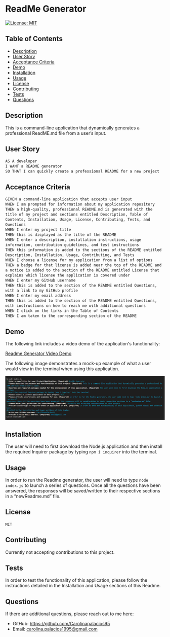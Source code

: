 # ReadMe Generator

[![License: MIT](https://img.shields.io/badge/License-MIT-blue.svg)](https://opensource.org/licenses/MIT)
    
## Table of Contents
* [Description](#description)
* [User Story](#user-story)
* [Acceptance Criteria](#acceptance-criteria)
* [Demo](#demo)
* [Installation](#installation)
* [Usage](#usage)
* [License](#license)
* [Contributing](#contributing)
* [Tests](#tests)
* [Questions](#questions)

## Description
    
This is a command-line application that dynamically generates a professional ReadME.md file from a user’s input. 

## User Story

```
AS A developer
I WANT a README generator
SO THAT I can quickly create a professional README for a new project
```

## Acceptance Criteria 

```
GIVEN a command-line application that accepts user input
WHEN I am prompted for information about my application repository
THEN a high-quality, professional README.md is generated with the title of my project and sections entitled Description, Table of Contents, Installation, Usage, License, Contributing, Tests, and Questions
WHEN I enter my project title
THEN this is displayed as the title of the README
WHEN I enter a description, installation instructions, usage information, contribution guidelines, and test instructions
THEN this information is added to the sections of the README entitled Description, Installation, Usage, Contributing, and Tests
WHEN I choose a license for my application from a list of options
THEN a badge for that license is added near the top of the README and a notice is added to the section of the README entitled License that explains which license the application is covered under
WHEN I enter my GitHub username
THEN this is added to the section of the README entitled Questions, with a link to my GitHub profile
WHEN I enter my email address
THEN this is added to the section of the README entitled Questions, with instructions on how to reach me with additional questions
WHEN I click on the links in the Table of Contents
THEN I am taken to the corresponding section of the README
```

## Demo

The following link includes a video demo of the application's functionality:

[Readme Generator Video Demo](https://drive.google.com/file/d/1HXXeUUkBHbR1Q9FAY7wB2Ewc5ozJjaY4/view)

The following image demonstrates a mock-up example of what a user would view in the terminal when using this application.

![Terminal-Demo](./assets/terminal-demo.PNG)

## Installation

The user will need to first download the Node.js application and then install the required Inquirer package by typing `npm i inquirer` into the terminal.

## Usage

In order to run the Readme generator, the user will need to type `node index.js` to launch a series of questions. Once all the questions have been answered, the responses will be saved/written to their respective sections in a “newReadme.md” file.

## License
        
    MIT

## Contributing

Currently not accepting contributions to this project.

## Tests

In order to test the functionality of this application, please follow the instructions detailed in the Installation and Usage sections of this Readme.

## Questions

If there are additional questions, please reach out to me here: 

* GitHub: https://github.com/Carolinapalacios95
* Email: carolina.palacios1995@gmail.com
